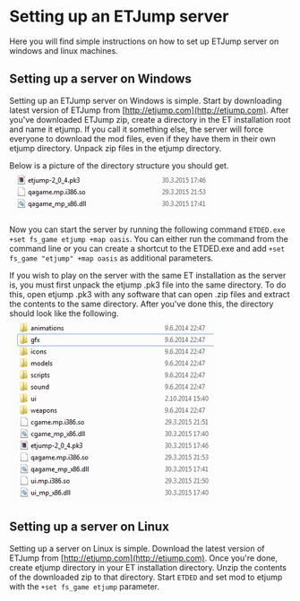 # Setting up an ETJump server
Here you will find simple instructions on how to set up ETJump server on windows and linux machines.

## Setting up a server on Windows
Setting up an ETJump server on Windows is simple. Start by downloading latest version of ETJump from [http://etjump.com](http://etjump.com). After you've downloaded ETJump zip, create a directory in the ET installation root and name it etjump. If you call it something else, the server will force everyone to download the mod files, even if they have them in their own etjump directory. Unpack zip files in the etjump directory.

Below is a picture of the directory structure you should get.  
![alt text](../img/directory-structure-windows.png)

Now you can start the server by running the following command `ETDED.exe +set fs_game etjump +map oasis`. You can either run the command from the command line or you can create a shortcut to the ETDED.exe and add `+set fs_game "etjump" +map oasis` as additional parameters.

If you wish to play on the server with the same ET installation as the server is, you must first unpack the etjump .pk3 file into the same directory. To do this, open etjump .pk3 with any software that can open .zip files and extract the contents to the same directory. After you've done this, the directory should look like the following.  
![alt text](../img/directory-structure-windows-2.png)

## Setting up a server on Linux
Setting up a server on Linux is simple. Download the latest version of ETJump from [http://etjump.com](http://etjump.com). Once you're done, create etjump directory in your ET installation directory. Unzip the contents of the downloaded zip to that directory. Start `ETDED` and set mod to etjump with the `+set fs_game etjump` parameter.